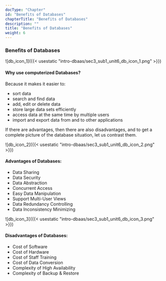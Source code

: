 ```yaml
---
docType: "Chapter"
id: "Benefits of Databases"
chapterTitle: "Benefits of Databases"
description: ""
title: "Benefits of Databases"
weight: 6
---
```


### **Benefits of Databases**

![db_icon_1]({{< usestatic "intro-dbaas/sec3_sub1_unit6_db_icon_1.png" >}}) 

#### **Why use computerized Databases?**

Because it makes it easier to:
- sort data
- search and find data
- add, edit or delete data
- store large data sets efficiently
- access data at the same time by multiple users
- import and export data from and to other applications

If there are advantages, then there are also disadvantages, and to get a complete picture of the database situation, let us contrast them.

![db_icon_2]({{< usestatic "intro-dbaas/sec3_sub1_unit6_db_icon_2.png" >}}) 

#### **Advantages of Databases:**

- Data Sharing
- Data Security
- Data Abstraction
- Concurrent Access
- Easy Data Manipulation
- Support Multi-User Views
- Data Redundancy Controlling
- Data Inconsistency Minimizing

![db_icon_3]({{< usestatic "intro-dbaas/sec3_sub1_unit6_db_icon_3.png" >}})

#### **Disadvantages of Databases:**

- Cost of Software
- Cost of Hardware
- Cost of Staff Training
- Cost of Data Conversion
- Complexity of High Availability
- Complexity of Backup & Restore
